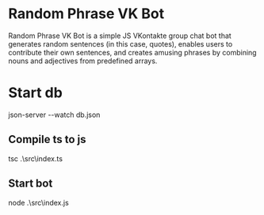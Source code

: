 ﻿# Random Phrase VK Bot
Random Phrase VK Bot is a simple JS VKontakte group chat bot that generates random sentences (in this case, quotes), enables users to contribute their own sentences, and creates amusing phrases by combining nouns and adjectives from predefined arrays.

# Start db
json-server --watch db.json

## Compile ts to js
tsc .\src\index.ts

## Start bot
node .\src\index.js 